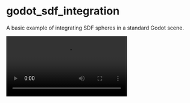 # godot_sdf_integration

A basic example of integrating SDF spheres in a standard Godot scene.



<video src='https://youtu.be/IDpiTrZuMUg?si=SzF_DX5pM50xK5hS' width=320/>

